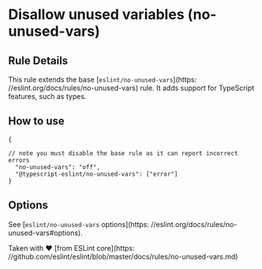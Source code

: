 # Disallow unused variables (no-unused-vars)

## Rule Details

This rule extends the base [`eslint/no-unused-vars`](https:
//eslint.org/docs/rules/no-unused-vars) rule. It adds support for TypeScript features, such as types.

## How to use

```
{

// note you must disable the base rule as it can report incorrect errors
  "no-unused-vars": "off",
  "@typescript-eslint/no-unused-vars": ["error"]
}
```

## Options

See [`eslint/no-unused-vars` options](https:
//eslint.org/docs/rules/no-unused-vars#options).

Taken with ❤️ [from ESLint core](https:
//github.com/eslint/eslint/blob/master/docs/rules/no-unused-vars.md)
